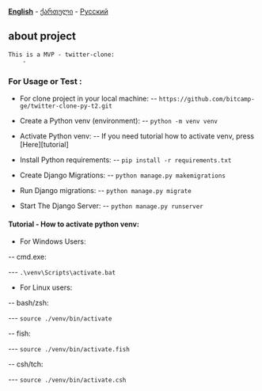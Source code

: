 **[English][en]** - [ქართული][ge] - [Русский][ru]

## about project
    This is a MVP - twitter-clone:
        - 


### For Usage or Test :
- For clone project in your local machine:
-- `https://github.com/bitcamp-ge/twitter-clone-py-t2.git`

- Create a Python venv (environment):
-- `python -m venv venv`

- Activate Python venv:
-- If you need tutorial how to activate venv, press [Here][tutorial]

- Install Python requirements:
-- `pip install -r requirements.txt`

- Create Django Migrations:
-- `python manage.py makemigrations`

- Run Django migrations:
-- `python manage.py migrate`

- Start The Django Server:
-- `python manage.py runserver`


#### Tutorial - How to activate python venv:

- For Windows Users:

-- cmd.exe:

--- `.\venv\Scripts\activate.bat`

- For Linux users:

-- bash/zsh:

--- `source ./venv/bin/activate`

-- fish:

--- `source ./venv/bin/activate.fish`

-- csh/tch:

--- `source ./venv/bin/activate.csh`





[en]: https://github.com/bitcamp-group-2/twitter-clone-py-t2#readme
[ge]: readme.ge.md
[ru]: readme.ru.md